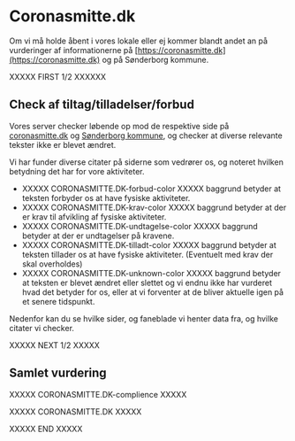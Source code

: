 # Coronasmitte.dk

Om vi må holde åbent i vores lokale eller ej kommer blandt andet an på vurderinger af informationerne på [https://coronasmitte.dk](https://coronasmitte.dk) og på Sønderborg kommune.

XXXXX FIRST 1/2 XXXXXX

## Check af tiltag/tilladelser/forbud

Vores server checker løbende op mod de respektive side på [coronasmitte.dk](https://coronasmitte.dk) og [Sønderborg kommune](https://sonderborgkommune.dk/delvis-nedlukning), og checker at diverse relevante tekster ikke er blevet ændret.

Vi har funder diverse citater på siderne som vedrører os, og noteret hvilken betydning det har for vore aktiviteter.

 * XXXXX CORONASMITTE.DK-forbud-color XXXXX     baggrund betyder at teksten forbyder os at have fysiske aktiviteter.
 * XXXXX CORONASMITTE.DK-krav-color XXXXX       baggrund betyder at der er krav til afvikling af fysiske aktiviteter.
 * XXXXX CORONASMITTE.DK-undtagelse-color XXXXX baggrund betyder at der er undtagelser på kravene.
 * XXXXX CORONASMITTE.DK-tilladt-color XXXXX    baggrund betyder at teksten tillader os at have fysiske aktiviteter. (Eventuelt med krav der skal overholdes)
 * XXXXX CORONASMITTE.DK-unknown-color XXXXX    baggrund betyder at teksten er blevet ændret eller slettet og vi endnu ikke har vurderet hvad det betyder for os, eller at vi forventer at de bliver aktuelle igen på et senere tidspunkt.

Nedenfor kan du se hvilke sider, og faneblade vi henter data fra, og hvilke citater vi checker.

XXXXX NEXT 1/2 XXXXX

## Samlet vurdering
XXXXX CORONASMITTE.DK-complience XXXXX

XXXXX CORONASMITTE.DK XXXXX

XXXXX END XXXXX
